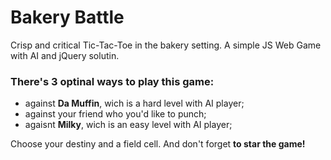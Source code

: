 # Bakery Battle
Сrisp and critical Tic-Tac-Toe in the bakery setting. A simple JS Web Game with AI and jQuery solutin. 

### There's 3 optinal ways to play this game:
* against **Da Muffin**, wich is a hard level with AI player;
* against your friend who you'd like to punch;
* agaisnt **Milky**, wich is an easy level with AI player;

Choose your destiny and a field cell. And don't forget **to star the game!**
